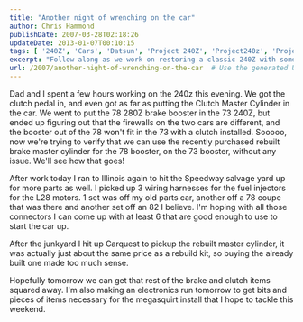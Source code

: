 ```yaml
---
title: "Another night of wrenching on the car"
author: Chris Hammond
publishDate: 2007-03-28T02:18:26
updateDate: 2013-01-07T00:10:15
tags: [ '240Z', 'Cars', 'Datsun', 'Project 240Z', 'Project240z', 'Project240Zcom' ]
excerpt: "Follow along as we work on restoring a classic 240Z with some challenges along the way - from clutch pedals to brake boosters and wiring harnesses."
url: /2007/another-night-of-wrenching-on-the-car  # Use the generated URL with year
---
```

<P>Dad and I spent a few hours working on the 240z this evening. We got the clutch pedal in, and even got as far as putting the Clutch Master Cylinder in the car. We went to put the 78 280Z brake booster in the 73 240Z, but ended up figuring out that the firewalls on the two cars are different, and the booster out of the 78 won't fit in the 73 with a clutch installed. Sooooo, now we're trying to verify that we can use the recently purchased rebuilt brake master cylinder for the 78 booster, on the 73 booster, without any issue. We'll see how that goes! </P> <P>After work today I ran to Illinois again to hit the Speedway salvage yard up for more parts as well. I picked up 3 wiring harnesses for the fuel injectors for the L28 motors. 1 set was off my old parts car, another off a 78 coupe that was there and another set off an 82 I believe. I'm hoping with all those connectors I can come up with at least 6 that are good enough to use to start the car up.</P> <P>After the junkyard I hit up Carquest to pickup the rebuilt master cylinder, it was actually just about the same price as a rebuild kit, so buying the already built one made too much sense.</P> <P>Hopefully tomorrow we can get that rest of the brake and clutch items squared away. I'm also making an electronics run tomorrow to get bits and pieces of items necessary for the megasquirt install that I hope to tackle this weekend. </P>

